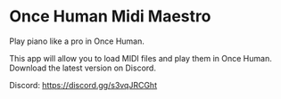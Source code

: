 # Once Human Midi Maestro
Play piano like a pro in Once Human.

This app will allow you to load MIDI files and play them in Once Human.
Download the latest version on Discord.

Discord: https://discord.gg/s3vqJRCGht
